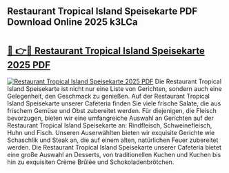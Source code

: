 ## Restaurant Tropical Island Speisekarte PDF Download Online 2025 k3LCa

# <h2><a href="http://gca69pq.nevu.top/?p=Restaurant+Tropical+Island+Speisekarte">🔗 👉🔴 Restaurant Tropical Island Speisekarte 2025 PDF</a></h2>

[![Restaurant Tropical Island Speisekarte 2025 PDF](https://i.imgur.com/dBaPXMq.png)](http://gca69pq.nevu.top/?p=Restaurant+Tropical+Island+Speisekarte)
Die Restaurant Tropical Island Speisekarte ist nicht nur eine Liste von Gerichten, sondern auch eine Gelegenheit, den Geschmack zu genießen. Auf der Restaurant Tropical Island Speisekarte unserer Cafeteria finden Sie viele frische Salate, die aus frischem Gemüse und Obst zubereitet werden. Für diejenigen, die Fleisch bevorzugen, bieten wir eine umfangreiche Auswahl an Gerichten auf der Restaurant Tropical Island Speisekarte an: Rindfleisch, Schweinefleisch, Huhn und Fisch. Unseren Auserwählten bieten wir exquisite Gerichte wie Schaschlik und Steak an, die auf einem alten, natürlichen Feuer zubereitet werden. Die Restaurant Tropical Island Speisekarte unserer Cafeteria bietet eine große Auswahl an Desserts, von traditionellen Kuchen und Kuchen bis hin zu exquisiten Crème Brûlée und Schokoladenbrötchen.
